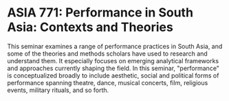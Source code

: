 # ASIA 771: Performance in South Asia: Contexts and Theories

This seminar examines a range of performance practices in South Asia, and some of the theories and methods scholars have used to research and understand them. It especially focuses on emerging analytical frameworks and approaches currently shaping the field. In this seminar, "performance" is conceptualized broadly to include aesthetic, social and political forms of performance spanning theatre, dance, musical concerts, film, religious events, military rituals, and so forth.